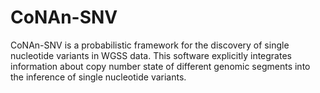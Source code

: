 # CoNAn-SNV

CoNAn-SNV is a probabilistic framework for the discovery of single nucleotide variants in WGSS data.  This software explicitly integrates information about copy number state of different genomic segments into the inference of single nucleotide variants.
